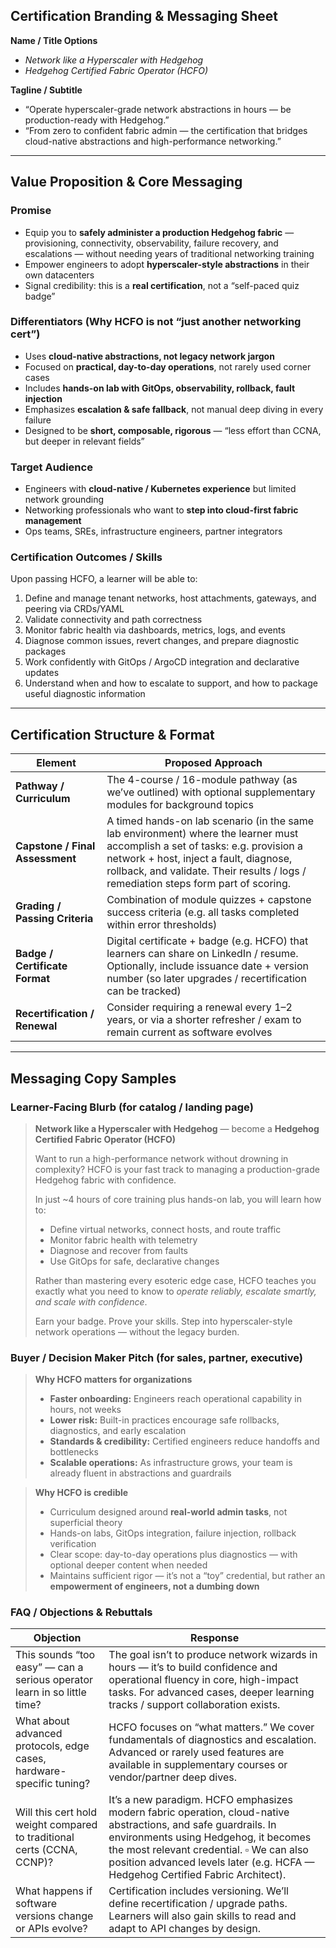 ## Certification Branding & Messaging Sheet

**Name / Title Options**

* *Network like a Hyperscaler with Hedgehog*
* *Hedgehog Certified Fabric Operator (HCFO)*

**Tagline / Subtitle**

* “Operate hyperscaler-grade network abstractions in hours — be production-ready with Hedgehog.”
* “From zero to confident fabric admin — the certification that bridges cloud-native abstractions and high-performance networking.”

---

## Value Proposition & Core Messaging

### Promise

* Equip you to **safely administer a production Hedgehog fabric** — provisioning, connectivity, observability, failure recovery, and escalations — without needing years of traditional networking training
* Empower engineers to adopt **hyperscaler-style abstractions** in their own datacenters
* Signal credibility: this is a **real certification**, not a “self-paced quiz badge”

### Differentiators (Why HCFO is not “just another networking cert”)

* Uses **cloud-native abstractions, not legacy network jargon**
* Focused on **practical, day-to-day operations**, not rarely used corner cases
* Includes **hands-on lab with GitOps, observability, rollback, fault injection**
* Emphasizes **escalation & safe fallback**, not manual deep diving in every failure
* Designed to be **short, composable, rigorous** — “less effort than CCNA, but deeper in relevant fields”

### Target Audience

* Engineers with **cloud-native / Kubernetes experience** but limited network grounding
* Networking professionals who want to **step into cloud-first fabric management**
* Ops teams, SREs, infrastructure engineers, partner integrators

### Certification Outcomes / Skills

Upon passing HCFO, a learner will be able to:

1. Define and manage tenant networks, host attachments, gateways, and peering via CRDs/YAML
2. Validate connectivity and path correctness
3. Monitor fabric health via dashboards, metrics, logs, and events
4. Diagnose common issues, revert changes, and prepare diagnostic packages
5. Work confidently with GitOps / ArgoCD integration and declarative updates
6. Understand when and how to escalate to support, and how to package useful diagnostic information

---

## Certification Structure & Format

| Element                         | Proposed Approach                                                                                                                                                                                                                                               |
| ------------------------------- | --------------------------------------------------------------------------------------------------------------------------------------------------------------------------------------------------------------------------------------------------------------- |
| **Pathway / Curriculum**        | The 4-course / 16-module pathway (as we’ve outlined) with optional supplementary modules for background topics                                                                                                                                                  |
| **Capstone / Final Assessment** | A timed hands-on lab scenario (in the same lab environment) where the learner must accomplish a set of tasks: e.g. provision a network + host, inject a fault, diagnose, rollback, and validate. Their results / logs / remediation steps form part of scoring. |
| **Grading / Passing Criteria**  | Combination of module quizzes + capstone success criteria (e.g. all tasks completed within error thresholds)                                                                                                                                                    |
| **Badge / Certificate Format**  | Digital certificate + badge (e.g. HCFO) that learners can share on LinkedIn / resume. Optionally, include issuance date + version number (so later upgrades / recertification can be tracked)                                                                   |
| **Recertification / Renewal**   | Consider requiring a renewal every 1–2 years, or via a shorter refresher / exam to remain current as software evolves                                                                                                                                           |

---

## Messaging Copy Samples

### Learner-Facing Blurb (for catalog / landing page)

> **Network like a Hyperscaler with Hedgehog** — become a **Hedgehog Certified Fabric Operator (HCFO)**
>
> Want to run a high-performance network without drowning in complexity? HCFO is your fast track to managing a production-grade Hedgehog fabric with confidence.
>
> In just ~4 hours of core training plus hands-on lab, you will learn how to:
>
> * Define virtual networks, connect hosts, and route traffic
> * Monitor fabric health with telemetry
> * Diagnose and recover from faults
> * Use GitOps for safe, declarative changes
>
> Rather than mastering every esoteric edge case, HCFO teaches you exactly what you need to know to *operate reliably, escalate smartly, and scale with confidence*.
>
> Earn your badge. Prove your skills. Step into hyperscaler-style network operations — without the legacy burden.

### Buyer / Decision Maker Pitch (for sales, partner, executive)

> **Why HCFO matters for organizations**
>
> * **Faster onboarding:** Engineers reach operational capability in hours, not weeks
> * **Lower risk:** Built-in practices encourage safe rollbacks, diagnostics, and early escalation
> * **Standards & credibility:** Certified engineers reduce handoffs and bottlenecks
> * **Scalable operations:** As infrastructure grows, your team is already fluent in abstractions and guardrails

> **Why HCFO is credible**
>
> * Curriculum designed around **real-world admin tasks**, not superficial theory
> * Hands-on labs, GitOps integration, failure injection, rollback verification
> * Clear scope: day-to-day operations plus diagnostics — with optional deeper content when needed
> * Maintains sufficient rigor — it’s not a “toy” credential, but rather an **empowerment of engineers, not a dumbing down**

### FAQ / Objections & Rebuttals

| Objection                                                                | Response                                                                                                                                                                                                                                                                               |
| ------------------------------------------------------------------------ | -------------------------------------------------------------------------------------------------------------------------------------------------------------------------------------------------------------------------------------------------------------------------------------- |
| This sounds “too easy” — can a serious operator learn in so little time? | The goal isn’t to produce network wizards in hours — it’s to build confidence and operational fluency in core, high-impact tasks. For advanced cases, deeper learning tracks / support collaboration exists.                                                                           |
| What about advanced protocols, edge cases, hardware-specific tuning?     | HCFO focuses on “what matters.” We cover fundamentals of diagnostics and escalation. Advanced or rarely used features are available in supplementary courses or vendor/partner deep dives.                                                                                             |
| Will this cert hold weight compared to traditional certs (CCNA, CCNP)?   | It’s a new paradigm. HCFO emphasizes modern fabric operation, cloud-native abstractions, and safe guardrails. In environments using Hedgehog, it becomes the most relevant credential. ▫ We can also position advanced levels later (e.g. HCFA — Hedgehog Certified Fabric Architect). |
| What happens if software versions change or APIs evolve?                 | Certification includes versioning. We’ll define recertification / upgrade paths. Learners will also gain skills to read and adapt to API changes by design.                                                                                                                            |

